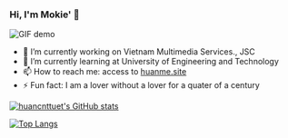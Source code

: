 ### Hi, I'm Mokie' 👋

![GIF demo](https://github.com/huancnttuet/huancnttuet/blob/master/one_champ_Viktor.gif)

- 🔭 I’m currently working on Vietnam Multimedia Services., JSC
- 🌱 I’m currently learning at University of Engineering and Technology
- 📫 How to reach me: access to [huanme.site](https://www.huanme.site/) 
- ⚡ Fun fact: I am a lover without a lover for a quater of a century


[![huancnttuet's GitHub stats](https://github-readme-stats.vercel.app/api?username=huancnttuet&theme=cobalt)](https://github.com/anuraghazra/github-readme-stats)

[![Top Langs](https://github-readme-stats.vercel.app/api/top-langs/?username=huancnttuet&layout=compact&theme=cobalt)](https://github.com/anuraghazra/github-readme-stats)
